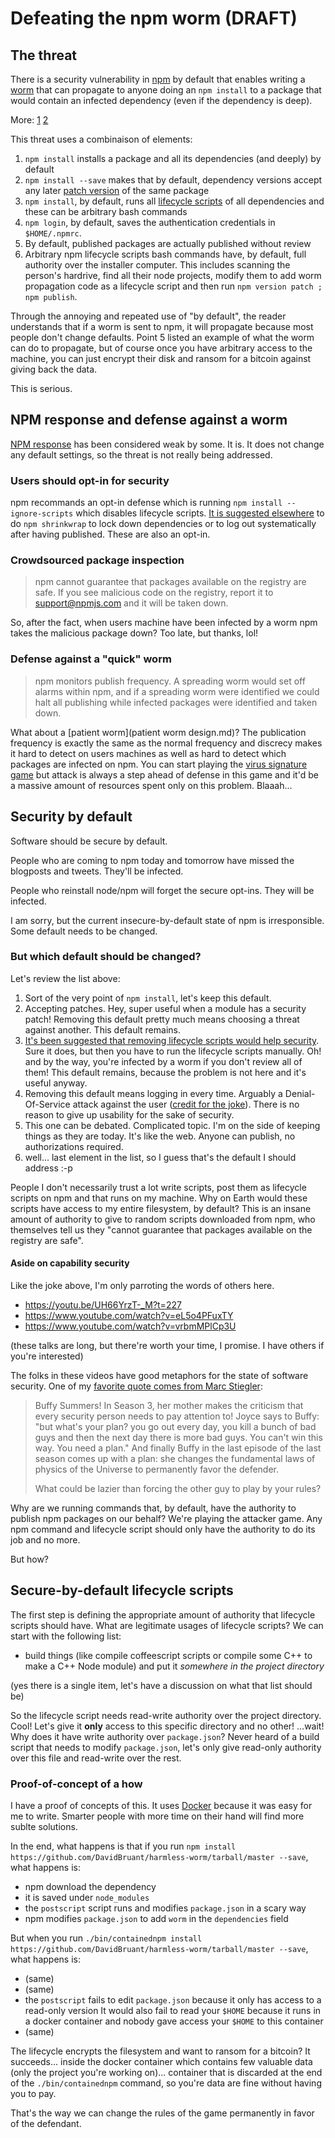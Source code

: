 # Defeating the npm worm (DRAFT)

## The threat

There is a security vulnerability in [npm](https://www.npmjs.com/) by default that enables writing a [worm](https://en.wikipedia.org/wiki/Computer_worm) that can propagate to anyone doing an `npm install` to a package that would contain an infected dependency (even if the dependency is deep).

More: [1](https://www.kb.cert.org/vuls/id/319816) [2](http://www.infoq.com/news/2016/03/npm-infection)

This threat uses a combinaison of elements:

1. `npm install` installs a package and all its dependencies (and deeply) by default
2. `npm install --save` makes that by default, dependency versions accept any later [patch version](http://semver.org/#summary) of the same package
3. `npm install`, by default, runs all [lifecycle scripts](https://docs.npmjs.com/misc/scripts#description) of all dependencies and these can be arbitrary bash commands
4. `npm login`, by default, saves the authentication credentials in `$HOME/.npmrc`.
5. By default, published packages are actually published without review
6. Arbitrary npm lifecycle scripts bash commands have, by default, full authority over the installer computer. This includes scanning the person's hardrive, find all their node projects, modify them to add worm propagation code as a lifecycle script and then run `npm version patch ; npm publish`.

Through the annoying and repeated use of "by default", the reader understands that if a worm is sent to npm, it will propagate because most people don't change defaults. Point 5 listed an example of what the worm can do to propagate, but of course once you have arbitrary access to the machine, you can just encrypt their disk and ransom for a bitcoin against giving back the data.

This is serious.


## NPM response and defense against a worm

[NPM response](http://blog.npmjs.org/post/141702881055/package-install-scripts-vulnerability) has been considered weak by some. It is. It does not change any default settings, so the threat is not really being addressed.

### Users should opt-in for security

npm recommands an opt-in defense which is running `npm install --ignore-scripts` which disables lifecycle scripts. [It is suggested elsewhere](https://www.kb.cert.org/vuls/id/319816) to do `npm shrinkwrap` to lock down dependencies or to log out systematically after having published. These are also an opt-in.


### Crowdsourced package inspection

> npm cannot guarantee that packages available on the registry are safe. If you see malicious code on the registry, report it to support@npmjs.com and it will be taken down.

So, after the fact, when users machine have been infected by a worm npm takes the malicious package down? Too late, but thanks, lol!


### Defense against a "quick" worm

> npm monitors publish frequency. A spreading worm would set off alarms within npm, and if a spreading worm were identified we could halt all publishing while infected packages were identified and taken down.

What about a [patient worm](patient worm design.md)? The publication frequency is exactly the same as the normal frequency and discrecy makes it hard to detect on users machines as well as hard to detect which packages are infected on npm. You can start playing the [virus signature game](https://en.wikipedia.org/wiki/Computer_virus#Self-modification) but attack is always a step ahead of defense in this game and it'd be a massive amount of resources spent only on this problem. Blaaah...


## Security **by default**

Software should be secure by default.

People who are coming to npm today and tomorrow have missed the blogposts and tweets. They'll be infected.

People who reinstall node/npm will forget the secure opt-ins. They will be infected.

I am sorry, but the current insecure-by-default state of npm is irresponsible. Some default needs to be changed.


### But which default should be changed? 

Let's review the list above:

1. Sort of the very point of `npm install`, let's keep this default.
2. Accepting patches. Hey, super useful when a module has a security patch! Removing this default pretty much means choosing a threat against another. This default remains.
3. [It's been suggested that removing lifecycle scripts would help security](https://twitter.com/feross/status/713602268403081216). Sure it does, but then you have to run the lifecycle scripts manually. Oh! and by the way, you're infected by a worm if you don't review all of them! This default remains, because the problem is not here and it's useful anyway.
4. Removing this default means logging in every time. Arguably a Denial-Of-Service attack against the user ([credit for the joke](https://youtu.be/UH66YrzT-_M?t=347)). There is no reason to give up usability for the sake of security.
5. This one can be debated. Complicated topic. I'm on the side of keeping things as they are today. It's like the web. Anyone can publish, no authorizations required.
6. well... last element in the list, so I guess that's the default I should address :-p

People I don't necessarily trust a lot write scripts, post them as lifecycle scripts on npm and that runs on my machine. Why on Earth would these scripts have access to my entire filesystem, by default? This is an insane amount of authority to give to random scripts downloaded from npm, who themselves tell us they "cannot guarantee that packages available on the registry are safe".


#### Aside on capability security 

Like the joke above, I'm only parroting the words of others here.
* https://youtu.be/UH66YrzT-_M?t=227
* https://www.youtube.com/watch?v=eL5o4PFuxTY
* https://www.youtube.com/watch?v=vrbmMPlCp3U

(these talks are long, but there're worth your time, I promise. I have others if you're interested)

The folks in these videos have good metaphors for the state of software security. One of my [favorite quote comes from Marc Stiegler](https://youtu.be/eL5o4PFuxTY?t=3913):

> Buffy Summers! In Season 3, her mother makes the criticism that every security person needs to pay attention to! Joyce says to Buffy: "but what's your plan? you go out every day, you kill a bunch of bad guys and then the next day there is more bad guys. You can't win this way. You need a plan."
And finally Buffy in the last episode of the last season comes up with a plan: she changes the fundamental laws of physics of the Universe to permanently favor the defender.
> 
> What could be lazier than forcing the other guy to play by your rules?

Why are we running commands that, by default, have the authority to publish npm packages on our behalf? We're playing the attacker game. Any npm command and lifecycle script should only have the authority to do its job and no more.

But how?


## Secure-by-default lifecycle scripts

The first step is defining the appropriate amount of authority that lifecycle scripts should have.
What are legitimate usages of lifecycle scripts? We can start with the following list:
* build things (like compile coffeescript scripts or compile some C++ to make a C++ Node module) and put it *somewhere in the project directory*

(yes there is a single item, let's have a discussion on what that list should be)

So the lifecycle script needs read-write authority over the project directory. Cool! Let's give it **only** access to this specific directory and no other!
...wait! Why does it have write authority over `package.json`? Never heard of a build script that needs to modify `package.json`, let's only give read-only authority over this file and read-write over the rest.


### Proof-of-concept of a how

I have a proof of concepts of this. It uses [Docker](https://docs.docker.com/) because it was easy for me to write. Smarter people with more time on their hand will find more sublte solutions.

In the end, what happens is that if you run `npm install https://github.com/DavidBruant/harmless-worm/tarball/master --save`, what happens is:
* npm download the dependency
* it is saved under `node_modules`
* the `postscript` script runs and modifies `package.json` in a scary way
* npm modifies `package.json` to add `worm` in the `dependencies` field

But when you run `./bin/containednpm install https://github.com/DavidBruant/harmless-worm/tarball/master --save`, what happens is:
* (same)
* (same)
* the `postscript` fails to edit `package.json` because it only has access to a read-only version
It would also fail to read your `$HOME` because it runs in a docker container and nobody gave access your `$HOME` to this container
* (same)

The lifecycle encrypts the filesystem and want to ransom for a bitcoin? It succeeds... inside the docker container which contains few valuable data (only the project you're working on)... container that is discarded at the end of the `./bin/containednpm` command, so you're data are fine without having you to pay.

That's the way we can change the rules of the game permanently in favor of the defendant.




